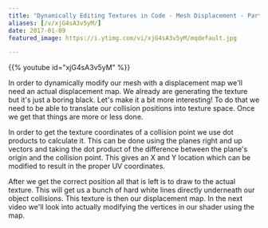 ```yaml
---
title: "Dynamically Editing Textures in Code - Mesh Displacement - Part 2"
aliases: [/v/xjG4sA3v5yM/]
date: 2017-01-09
featured_image: https://i.ytimg.com/vi/xjG4sA3v5yM/mqdefault.jpg

---
```


{{% youtube id="xjG4sA3v5yM" %}}

In order to dynamically modify our mesh with a displacement map we'll need an actual displacement map. We already are generating the texture but it's just a boring black. Let's make it a bit more interesting! To do that we need to be able to translate our collision positions into texture space. Once we get that things are more or less done.

In order to get the texture coordinates of a collision point we use dot products to calculate it. This can be done using the planes right and up vectors and taking the dot product of the difference between the plane's origin and the collision point. This gives an X and Y location which can be modified to result in the proper UV coordinates.

After we get the correct position all that is left is to draw to the actual texture. This will get us a bunch of hard white lines directly underneath our object collisions. This texture is then our displacement map. In the next video we'll look into actually modifying the vertices in our shader using the map.